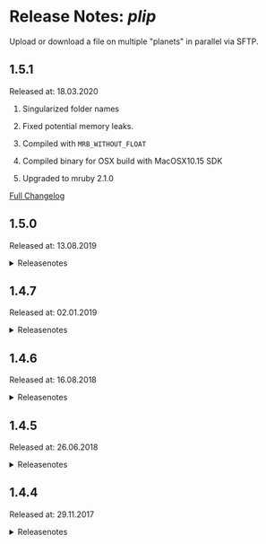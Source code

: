 # Release Notes: _plip_

Upload or download a file on multiple "planets" in parallel via SFTP.

## 1.5.1

Released at: 18.03.2020

1. Singularized folder names

2. Fixed potential memory leaks.

3. Compiled with `MRB_WITHOUT_FLOAT`

4. Compiled binary for OSX build with MacOSX10.15 SDK

5. Upgraded to mruby 2.1.0

[Full Changelog](https://github.com/katzer/plip/compare/1.5.0...1.5.1)

## 1.5.0

Released at: 13.08.2019

<details><summary>Releasenotes</summary>
<p>

1. Added support for `ECDSA` for both key exchange and host key algorithms.

2. Fixed not throwing an error if `ORBIT_PATH` was not set.

3. Compiled binary for OSX build with MacOSX10.13 SDK (Darwin17).

4. Upgraded to mruby 2.0.1

</p>

[Full Changelog](https://github.com/katzer/plip/compare/1.4.7...1.5.0)
</details>

## 1.4.7

Released at: 02.01.2019

<details><summary>Releasenotes</summary>
<p>

1. Dropped compatibility with orbit v1.4.6 due to breaking changes in _fifa_

2. Removed LVAR section for non test builds

3. Upgraded to mruby 2.0.0

</p>

[Full Changelog](https://github.com/katzer/plip/compare/1.4.6...1.4.7)
</details>

## 1.4.6

Released at: 16.08.2018

<details><summary>Releasenotes</summary>
<p>

1. Ensure that _fifa_ does not include ansi colors in its output.

2. Fix tool fails on Windows because of carriage return token.

3. Increase MacOSX min SDK version from 10.5 to to 10.11

4. Remove 32-bit build targets.

</p>

[Full Changelog](https://github.com/katzer/plip/compare/1.4.5...1.4.6)
</details>

## 1.4.5

Released at: 26.06.2018

<details><summary>Releasenotes</summary>
<p>

1. Download remote file:

   ```sh
   $ plip -d -l info.txt -r tmp/info.txt mars pluto
   ```

   Once done you'll find the 2 files `info.txt.mars` and `info.txt.pluto`.

2. Improved upload speed

   - 1.5 times faster for small files
   - 15 times faster for bigger files

3. The tool writes a log under `$ORBIT_HOME/log/plip.log`.

4. Renamed target x86_64-pc-linux-busybox to x86_64-alpine-linux-musl

5. Switched from Golang to mruby

  - Shrinks binary size to 1/4

</p>

[Full Changelog](https://github.com/katzer/plip/compare/1.4.4...1.4.5)
</details>

## 1.4.4

Released at: 29.11.2017

<details><summary>Releasenotes</summary>
<p>

    $ plip -h

    usage: plip [options...] -l local_file -r remote_file matchers...
    Options:
    -l, --local     Set the path of the local file
    -r, --remote    Set the path of the remote file
    -u, --uid       Change the user ID of the remote file
    -g, --gid       Change the group ID of the remote file
    -m, --mode      Change the modes of the remote file
                    Defaults to: 644
    -h, --help      This help text
    -v, --version   Show version number

To upload a file:

    $ plip -l info.txt -r tmp/info.txt mars pluto

</p>

[Full Changelog](https://github.com/katzer/plip/compare/cb39809bea74b888aea0996b9030aeed6f19fdc4...1.4.4)
</details>
